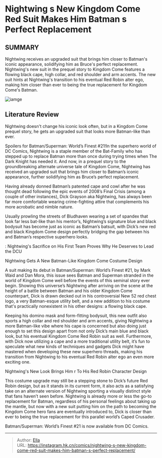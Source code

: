 # Nightwing s New  Kingdom Come  Red Suit Makes Him Batman s Perfect Replacement


## SUMMARY 



  Nightwing receives an upgraded suit that brings him closer to Batman&#39;s iconic appearance, solidifying him as Bruce&#39;s perfect replacement.   Nightwing&#39;s new suit in the prequel story to Kingdom Come features a flowing black cape, high collar, and red shoulder and arm accents.   The new suit hints at Nightwing&#39;s transition to his eventual Red Robin alter ego, making him closer than ever to being the true replacement for Kingdom Come&#39;s Batman.  

![iamge](https://static1.srcdn.com/wordpress/wp-content/uploads/2023/11/traditional-nightwing-and-kingdom-come-nightwing-together.jpg)

## Literature Review

Nightwing doesn&#39;t change his iconic look often, but in a Kingdom Come prequel story, he gets an upgraded suit that looks more Batman-like than ever.




Spoilers for Batman/Superman: World’s Finest #21!In the superhero world of DC Comics, Nightwing is a staple member of the Bat-Family who has stepped up to replace Batman more than once during trying times when The Dark Knight has needed it. And now, in a prequel story to the groundbreaking alternate universe tale of Kingdom Come, Nightwing has received an upgraded suit that brings him closer to Batman’s iconic appearance, further solidifying him as Bruce’s perfect replacement.




Having already donned Batman’s patented cape and cowl after he was thought dead following the epic events of 2008’s Final Crisis (among a couple of other instances), Dick Grayson aka Nightwing, has always been far more comfortable wearing crime-fighting attire that complements his more acrobatic and nimble nature.

          

Usually prowling the streets of Bludhaven wearing a set of spandex that look far less bat-like than his mentor’s, Nightwing’s signature blue and black bodysuit has become just as iconic as Batman’s batsuit, with Dick’s new red and black Kingdom Come design perfectly bridging the gap between his and Batman’s respective superhero looks.

 : Nightwing&#39;s Sacrifice on His First Team Proves Why He Deserves to Lead the DCU





 Nightwing Gets A New Batman-Like Kingdom Come Costume Design 
          

A suit making its debut in Batman/Superman: World’s Finest #21, by Mark Waid and Dan Mora, this issue sees Batman and Superman stranded in the world of Kingdom Come well before the events of this seminal story ever begin. Showing this universe’s Nightwing after arriving on the scene at the height of a battle between Batman and his older Kingdom Come counterpart, Dick is drawn decked out in his controversial New 52 red chest logo, a very Batman-esque utility belt, and a new addition to his costume that&#39;s practically nonexistent in his other designs: a flowing black cape.

Keeping his domino mask and form-fitting bodysuit, this new outfit also sports a high collar and red shoulder and arm accents, giving Nightwing a more Batman-like vibe where his cape is concerned but also doing just enough to set this design apart from not only Dick’s main blue and black look, but his eventual Kingdom Come Red Robin suit as well. Furthermore, with Dick now utilizing a cape and a more traditional utility belt, it’s fun to speculate what new kinds of techniques and gadgets Dick might have mastered when developing these new superhero threads, making his transition from Nightwing to his eventual Red Robin alter ego an even more exciting one.






 Nightwing&#39;s New Look Brings Him  r To His Red Robin Character Design 
          

This costume upgrade may still be a stepping stone to Dick’s future Red Robin design, but as it stands in its current form, it also acts as a satisfying take on an alternate version of Nightwing sporting a visually distinct style that fans haven’t seen before. Nightwing is already more or less the go-to replacement for Batman, regardless of his personal feelings about taking up the mantle, but now with a new suit putting him on the path to becoming the Kingdom Come hero fans are eventually introduced to, Dick is closer than ever to being the true replacement for this parallel world’s Caped Crusader.



Batman/Superman: World’s Finest #21 is now available from DC Comics.








---

> Author: [Ella](https://instagram.hk.cn/)  
> URL: https://instagram.hk.cn/comics/nightwing-s-new-kingdom-come-red-suit-makes-him-batman-s-perfect-replacement/  

